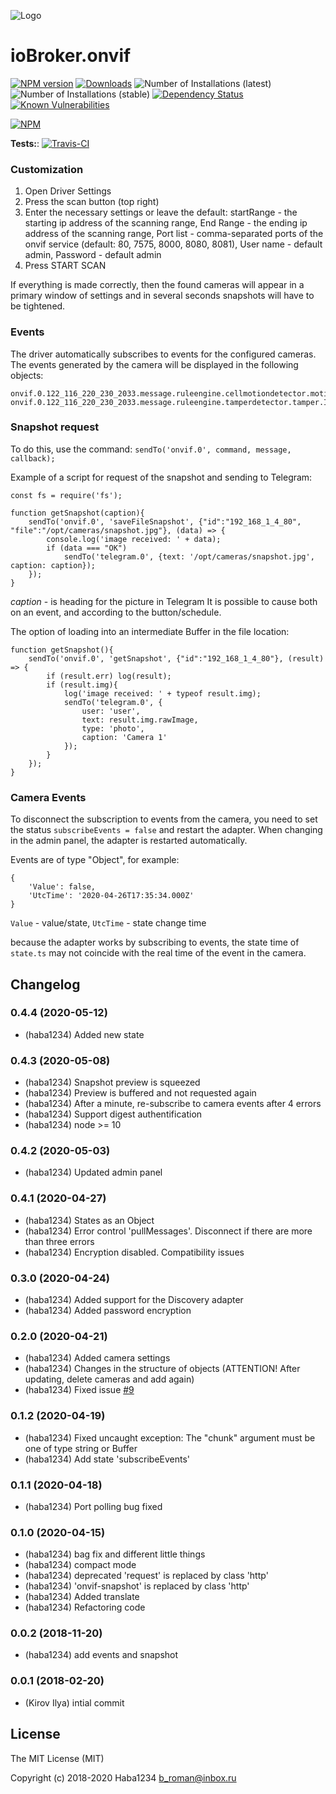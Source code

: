 ![Logo](admin/onvif_logo.png)
# ioBroker.onvif

[![NPM version](http://img.shields.io/npm/v/iobroker.onvif.svg)](https://www.npmjs.com/package/iobroker.onvif)
[![Downloads](https://img.shields.io/npm/dm/iobroker.onvif.svg)](https://www.npmjs.com/package/iobroker.onvif)
![Number of Installations (latest)](http://iobroker.live/badges/onvif-installed.svg)
![Number of Installations (stable)](http://iobroker.live/badges/onvif-stable.svg)
[![Dependency Status](https://img.shields.io/david/Haba1234/iobroker.onvif.svg)](https://david-dm.org/Haba1234/iobroker.onvif)
[![Known Vulnerabilities](https://snyk.io/test/github/Haba1234/ioBroker.onvif/badge.svg)](https://snyk.io/test/github/Haba1234/ioBroker.onvif)

[![NPM](https://nodei.co/npm/iobroker.onvif.png?downloads=true)](https://nodei.co/npm/iobroker.onvif/)

**Tests:**: [![Travis-CI](http://img.shields.io/travis/Haba1234/ioBroker.onvif/master.svg)](https://travis-ci.org/Haba1234/ioBroker.onvif)


### Customization
1. Open Driver Settings
2. Press the scan button (top right)
3. Enter the necessary settings or leave the default: 
startRange - the starting ip address of the scanning range, 
End Range - the ending ip address of the scanning range, 
Port list - comma-separated ports of the onvif service (default: 80, 7575, 8000, 8080, 8081), 
User name - default admin, 
Password - default admin
4. Press START SCAN

If everything is made correctly, then the found cameras will appear in a primary window of settings and in several seconds snapshots will have to be tightened.

### Events
The driver automatically subscribes to events for the configured cameras.
The events generated by the camera will be displayed in the following objects:

```
onvif.0.122_116_220_230_2033.message.ruleengine.cellmotiondetector.motion.IsMotion
onvif.0.122_116_220_230_2033.message.ruleengine.tamperdetector.tamper.IsTamper
```

### Snapshot request
To do this, use the command:
`sendTo('onvif.0', command, message, callback);`

Example of a script for request of the snapshot and sending to Telegram:

```
const fs = require('fs');

function getSnapshot(caption){
    sendTo('onvif.0', 'saveFileSnapshot', {"id":"192_168_1_4_80", "file":"/opt/cameras/snapshot.jpg"}, (data) => {
        console.log('image received: ' + data);
        if (data === "OK")
            sendTo('telegram.0', {text: '/opt/cameras/snapshot.jpg', caption: caption});
    });
}
```

*caption* - is heading for the picture in Telegram
It is possible to cause both on an event, and according to the button/schedule.

The option of loading into an intermediate Buffer in the file location:
```
function getSnapshot(){
    sendTo('onvif.0', 'getSnapshot', {"id":"192_168_1_4_80"}, (result) => {
        if (result.err) log(result);
        if (result.img){
			log('image received: ' + typeof result.img);
            sendTo('telegram.0', {
                user: 'user', 
                text: result.img.rawImage,
                type: 'photo',
                caption: 'Camera 1'
			});
		}
    });
}
```

### Camera Events
To disconnect the subscription to events from the camera, you need to set the status `subscribeEvents = false` and restart the adapter.
When changing in the admin panel, the adapter is restarted automatically.

Events are of type "Object", for example:
```
{
	'Value': false,
	'UtcTime': '2020-04-26T17:35:34.000Z'
}
```
`Value` - value/state,
`UtcTime` - state change time

because the adapter works by subscribing to events, the state time of `state.ts` may not coincide with the real time of the event in the camera.


## Changelog

### 0.4.4 (2020-05-12)
* (haba1234) Added new state

### 0.4.3 (2020-05-08)
* (haba1234) Snapshot preview is squeezed
* (haba1234) Preview is buffered and not requested again
* (haba1234) After a minute, re-subscribe to camera events after 4 errors
* (haba1234) Support digest authentification
* (haba1234) node >= 10

### 0.4.2 (2020-05-03)
* (haba1234) Updated admin panel

### 0.4.1 (2020-04-27)
* (haba1234) States as an Object
* (haba1234) Error control 'pullMessages'. Disconnect if there are more than three errors
* (haba1234) Encryption disabled. Compatibility issues

### 0.3.0 (2020-04-24)
* (haba1234) Added support for the Discovery adapter
* (haba1234) Added password encryption

### 0.2.0 (2020-04-21)
* (haba1234) Added camera settings
* (haba1234) Changes in the structure of objects (ATTENTION! After updating, delete cameras and add again)
* (haba1234) Fixed issue [#9](https://github.com/Haba1234/ioBroker.onvif/issues/9)

### 0.1.2 (2020-04-19)
* (haba1234) Fixed uncaught exception: The \"chunk\" argument must be one of type string or Buffer
* (haba1234) Add state 'subscribeEvents'

### 0.1.1 (2020-04-18)
* (haba1234) Port polling bug fixed

### 0.1.0 (2020-04-15)
* (haba1234) bag fix and different little things
* (haba1234) compact mode
* (haba1234) deprecated 'request' is replaced by class 'http'
* (haba1234) 'onvif-snapshot' is replaced by class 'http'
* (haba1234) Added translate
* (haba1234) Refactoring code

### 0.0.2 (2018-11-20)
* (haba1234) add events and snapshot

### 0.0.1 (2018-02-20)
* (Kirov Ilya) intial commit

## License

The MIT License (MIT)

Copyright (c) 2018-2020 Haba1234 <b_roman@inbox.ru>
